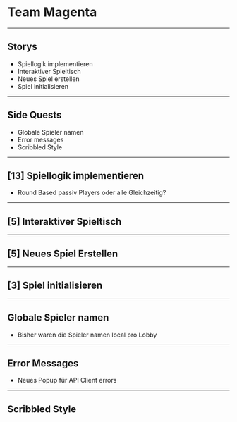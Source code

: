 

# Team Magenta

---

## Storys

- Spiellogik implementieren
- Interaktiver Spieltisch
- Neues Spiel erstellen
- Spiel initialisieren

---
## Side Quests

- Globale Spieler namen
- Error messages
- Scribbled Style

---

## [13] Spiellogik implementieren

- Round Based passiv Players oder alle Gleichzeitig?

---

## [5] Interaktiver Spieltisch

---

## [5] Neues Spiel Erstellen

---

## [3] Spiel initialisieren

---

## Globale Spieler namen

- Bisher waren die Spieler namen local pro Lobby

---

## Error Messages

- Neues Popup für API Client errors


---
## Scribbled Style


